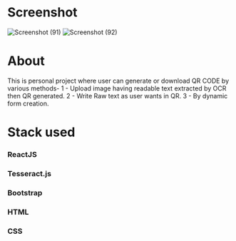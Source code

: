 # Screenshot

![Screenshot (91)](https://user-images.githubusercontent.com/45038126/139722306-e725064c-0585-411f-aadf-0baddecd9af8.png)
![Screenshot (92)](https://user-images.githubusercontent.com/45038126/139722326-a2588e5f-3496-41fd-a5fb-4c1471e3260f.png)

# About

 This is personal project where user can generate or download QR CODE by various methods-
1 - Upload image having readable text extracted by OCR then QR generated.
2 - Write Raw text as user wants in QR.
3 - By dynamic form creation.

# Stack used

### ReactJS
### Tesseract.js
### Bootstrap
### HTML
### CSS
